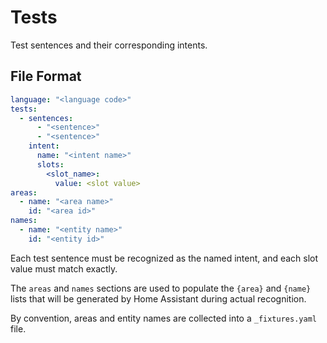 # Tests

Test sentences and their corresponding intents.


## File Format

``` yaml
language: "<language code>"
tests:
  - sentences:
      - "<sentence>"
      - "<sentence>"
    intent:
      name: "<intent name>"
      slots:
        <slot_name>:
          value: <slot value>
areas:
  - name: "<area name>"
    id: "<area id>"
names:
  - name: "<entity name>"
    id: "<entity id>"
```

Each test sentence must be recognized as the named intent, and each slot value must match exactly.

The `areas` and `names` sections are used to populate the `{area}` and `{name}` lists that will be generated by Home Assistant during actual recognition.

By convention, areas and entity names are collected into a `_fixtures.yaml` file.
